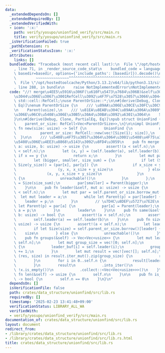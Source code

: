 ```yaml
---
data:
  _extendedDependsOn: []
  _extendedRequiredBy: []
  _extendedVerifiedWith:
  - icon: ':x:'
    path: verify/yosupo/unionfind_verify/src/main.rs
    title: verify/yosupo/unionfind_verify/src/main.rs
  _isVerificationFailed: true
  _pathExtension: rs
  _verificationStatusIcon: ':x:'
  attributes:
    links: []
  bundledCode: "Traceback (most recent call last):\n  File \"/opt/hostedtoolcache/Python/3.13.2/x64/lib/python3.13/site-packages/onlinejudge_verify/documentation/build.py\"\
    , line 71, in _render_source_code_stat\n    bundled_code = language.bundle(stat.path,\
    \ basedir=basedir, options={'include_paths': [basedir]}).decode()\n          \
    \         ~~~~~~~~~~~~~~~^^^^^^^^^^^^^^^^^^^^^^^^^^^^^^^^^^^^^^^^^^^^^^^^^^^^^^^^^^^^^^^^^^\n\
    \  File \"/opt/hostedtoolcache/Python/3.13.2/x64/lib/python3.13/site-packages/onlinejudge_verify/languages/rust.py\"\
    , line 288, in bundle\n    raise NotImplementedError\nNotImplementedError\n"
  code: "//! merge\u4EE5\u5916\u306F(\u610F\u5473\u7684\u306B)&self\u306B\u3057\u305F\
    \u3044\u306E\u3067\u3001RefCell\u3092\u4F7F\u7528\u3057\u3066\u3044\u308B\nuse\
    \ std::cell::RefCell;\nuse ParentOrSize::*;\n\n#[derive(Debug, Clone, Copy, PartialEq,\
    \ Eq)]\nenum ParentOrSize {\n    /// \u89AA\u306E\u30CE\u30FC\u30C9\u756A\u53F7\
    \n    Parent(usize),\n    /// \u81EA\u8EAB\u304C\u89AA\u306A\u3089\u3001\u305D\
    \u306E\u96C6\u5408\u306E\u30B5\u30A4\u30BA\u3092\u6301\u3064\n    Size(usize),\n\
    }\n\n#[derive(Debug, Clone, PartialEq, Eq)]\npub struct UnionFind {\n    n: usize,\n\
    \    parent_or_size: RefCell<Vec<ParentOrSize>>,\n}\n\nimpl UnionFind {\n    pub\
    \ fn new(size: usize) -> Self {\n        UnionFind {\n            n: size,\n \
    \           parent_or_size: RefCell::new(vec![Size(1); size]),\n        }\n  \
    \  }\n\n    /// \u5408\u4F75\u3057\u3064\u3064\u3001\u5408\u4F75\u3057\u305F\u96C6\
    \u5408\u306E\u4EE3\u8868\u5143\u3092\u8FD4\u3059\n    pub fn merge(&mut self,\
    \ a: usize, b: usize) -> usize {\n        assert!(a < self.n);\n        assert!(b\
    \ < self.n);\n        let (x, y) = (self.leader(a), self.leader(b));\n       \
    \ if x == y {\n            return x;\n        }\n        let mut par = self.parent_or_size.borrow_mut();\n\
    \        let (bigger, smaller, size_sum) = {\n            if let (Size(x_size),\
    \ Size(y_size)) = (par[x], par[y]) {\n                if x_size < y_size {\n \
    \                   (y, x, x_size + y_size)\n                } else {\n      \
    \              (x, y, x_size + y_size)\n                }\n            } else\
    \ {\n                unreachable!()\n            }\n        };\n        par[bigger]\
    \ = Size(size_sum);\n        par[smaller] = Parent(bigger);\n        bigger\n\
    \    }\n\n    pub fn leader(&self, mut a: usize) -> usize {\n        assert!(a\
    \ < self.n);\n        let mut par = self.parent_or_size.borrow_mut();\n      \
    \  let mut leader = a;\n        while let Parent(p) = par[leader] {\n        \
    \    leader = p;\n        }\n        // \u7D4C\u8DEF\u5727\u7E2E\n        while\
    \ let Parent(p) = par[a] {\n            par[a] = Parent(leader);\n           \
    \ a = p;\n        }\n        leader\n    }\n\n    pub fn same(&self, a: usize,\
    \ b: usize) -> bool {\n        assert!(a < self.n);\n        assert!(b < self.n);\n\
    \        self.leader(a) == self.leader(b)\n    }\n\n    pub fn size(&self, a:\
    \ usize) -> usize {\n        assert!(a < self.n);\n        let leader = self.leader(a);\n\
    \        if let Size(size) = self.parent_or_size.borrow()[leader] {\n        \
    \    size\n        } else {\n            unreachable!()\n        }\n    }\n\n\
    \    pub fn groups(&self) -> Vec<Vec<usize>> {\n        let mut leader_buf = vec![0;\
    \ self.n];\n        let mut group_size = vec![0; self.n];\n        for i in 0..self.n\
    \ {\n            leader_buf[i] = self.leader(i);\n            group_size[leader_buf[i]]\
    \ += 1;\n        }\n        let mut result = vec![vec![]; self.n];\n        for\
    \ (res, size) in result.iter_mut().zip(group_size) {\n            res.reserve(size);\n\
    \        }\n        for i in 0..self.n {\n            result[leader_buf[i]].push(i);\n\
    \        }\n        result\n            .into_iter()\n            .filter(|x|\
    \ !x.is_empty())\n            .collect::<Vec<Vec<usize>>>()\n    }\n\n    pub\
    \ fn len(&self) -> usize {\n        self.n\n    }\n\n    pub fn is_empty(&self)\
    \ -> bool {\n        self.n == 0\n    }\n}\n"
  dependsOn: []
  isVerificationFile: false
  path: crates/data_structure/unionfind/src/lib.rs
  requiredBy: []
  timestamp: '2025-02-23 13:41:48+09:00'
  verificationStatus: LIBRARY_ALL_WA
  verifiedWith:
  - verify/yosupo/unionfind_verify/src/main.rs
documentation_of: crates/data_structure/unionfind/src/lib.rs
layout: document
redirect_from:
- /library/crates/data_structure/unionfind/src/lib.rs
- /library/crates/data_structure/unionfind/src/lib.rs.html
title: crates/data_structure/unionfind/src/lib.rs
---
```

